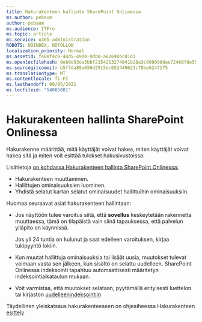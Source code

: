 ```yaml
---
title: Hakurakenteen hallinta SharePoint Onlinessa
ms.author: pebaum
author: pebaum
ms.audience: ITPro
ms.topic: article
ms.service: o365-administration
ROBOTS: NOINDEX, NOFOLLOW
localization_priority: Normal
ms.assetid: fe00f4c0-44d5-49d4-9db0-a62698bcd1d1
ms.openlocfilehash: 8eb0e93ea5bbf2154213274041b28a3c908090dae724b8f8e55fa2fb05f16d86
ms.sourcegitcommit: b5f7da89a650d2915dc652449623c78be6247175
ms.translationtype: MT
ms.contentlocale: fi-FI
ms.lasthandoff: 08/05/2021
ms.locfileid: "54085081"
---
```

# <a name="manage-search-schema-in-sharepoint-online"></a>Hakurakenteen hallinta SharePoint Onlinessa

Hakurakenne määrittää, mitä käyttäjät voivat hakea, miten käyttäjät voivat hakea sitä ja miten voit esittää tulokset hakusivustoissa. 

Lisätietoja [on kohdassa Hakurakenteen hallinta SharePoint Onlinessa:](https://docs.microsoft.com/sharepoint/manage-search-schema) 
- Hakurakenteen muuttaminen.
- Hallittujen ominaisuuksien luominen.
- Yhdistä selatut kartan selatut ominaisuudet hallittuihin ominaisuuksiin.

Huomaa seuraavat asiat hakurakenteen hallintaan:

- Jos näyttöön tulee varoitus siitä, että **sovellus** keskeytetään rakennetta muuttaessa, tämä on tilapäistä vain siinä tapauksessa, että palvelun ylläpito on käynnissä. 

    Jos yli 24 tuntia on kulunut ja saat edelleen varoituksen, kirjaa tukipyyntö lokiin.
- Kun muutat hallittuja ominaisuuksia tai lisäät uusia, muutokset tulevat voimaan vasta sen jälkeen, kun sisältö on selattu uudelleen. SharePoint Onlinessa indeksointi tapahtuu automaattisesti määritetyn indeksointiaikataulun mukaan.
- Voit varmistaa, että muutokset selataan, pyytämällä erityisesti luettelon tai kirjaston [uudelleenindeksointiin](https://docs.microsoft.com/sharepoint/manage-search-schema#request-re-indexing-of-a-document-library-or-list) 

Täydellinen yleiskatsaus hakurakenteeseen on ohjeaiheessa Hakurakenteen [esittely](https://blogs.technet.microsoft.com/tothesharepoint/2012/11/25/introducing-search-schema-for-sharepoint-2013/) 


